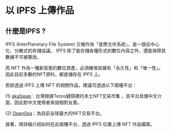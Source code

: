 # 以 IPFS 上傳作品

## 什麼是IPFS ?

IPFS (InterPlanetary File System) 又稱作為「星際文件系統」，是一個去中心化、分散式的存儲協議。 IPFS 除了能存儲各種形式的數位內容之外，還能保障其數據不可被篡改。

而 NFT 作為一種新型態的數位資產，必須確保其擁有「永久性」和「唯一性」。因此目前多數的NFT資料，都是儲存在 IPFS 上。

若欲透過 IPFS 上傳 NFT 的相關作品，建議可透過以下兩種平台：

(1) [akaSwap](https://akaswap.com/)：台灣根據Tezos鏈搭建的本土NFT交易市集 ，其平台具備中文介面，因此對中文使用者來說相對友善。

(2) [OpenSea](https://opensea.io/)：為目前全球最大的NFT交易平台。

接著，將詳細介紹如何在此兩種平台，透過 IPFS 位置上傳 NFT 作品檔案。
